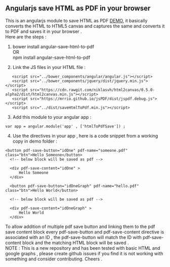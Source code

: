 ## Angularjs save HTML as PDF in your browser 
This is an angularjs module to save HTML as PDF <a target="_blank" href="http://hearsid.github.io/pdfSave/demo/pdfAngular.html">DEMO</a>, it basically converts the HTML to HTML5 canvas and captures the same and converts it to PDF and saves it in your browser .
<br/>
Here are the steps :
<br/>
1) bower install angular-save-html-to-pdf
<br/>OR<br/>
npm install angular-save-html-to-pdf

 2) Link the JS files in your HTML file :

 ```
	<script src="../bower_components/angular/angular.js"></script>
	<script src="../bower_components/jquery/dist/jquery.min.js"></script>
	<script src="https://cdn.rawgit.com/niklasvh/html2canvas/0.5.0-alpha2/dist/html2canvas.min.js"></script>
	<script src="https://mrrio.github.io/jsPDF/dist/jspdf.debug.js"></script>
	<script src="../dist/saveHtmlToPdf.min.js"></script>

 ```

 3) Add this module to your angular app :
 ```
 var app = angular.module('app' , ['htmlToPdfSave']) ;
 ```
 4) Use the directives in your app , here is a code snippet from a working copy in demo folder :
  ```
  <button pdf-save-button="idOne" pdf-name="someone.pdf" class="btn">Hello Someone</button>
  	<!-- below block will be saved as pdf -->

  	<div pdf-save-content="idOne" >
  		Hello Someone
  	</div>

  	<button pdf-save-button="idOneGraph" pdf-name="hello.pdf" class="btn">Hello World</button>

 	<!-- below block will be saved as pdf -->

  	<div pdf-save-content="idOneGraph" >
  		Hello World
  	</div>
  ```

  To allow addition of multiple pdf save button and linking them to the pdf save content block every pdf-save-button and pdf-save-content directive is associated with an ID , the pdf-save-button will match the ID with pdf-save-content block and the matching HTML block will be saved .
  <br/>
  NOTE : This is a new repository and has been tested with basic HTML and google graphs , please create github issues if you find it is not working with something and consider contributing. Cheers .

